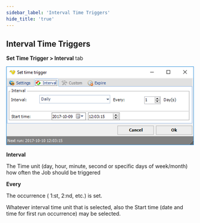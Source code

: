 ```yaml
---
sidebar_label: 'Interval Time Triggers'
hide_title: 'true'
---
```


## Interval Time Triggers

**Set Time Trigger > Interval** tab

![](../../../static/img/triggertimeinterval.png)

**Interval**

The Time unit (day, hour, minute, second or specific days of week/month) how often the Job should be triggered
 
**Every**

The occurrence ( 1:st, 2:nd, etc.) is set.
 
Whatever interval time unit that is selected, also the Start time (date and time for first run occurrence) may be selected.